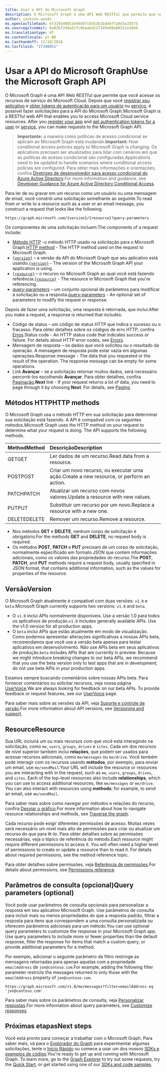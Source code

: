 ```yaml
---
title: Usar a API do Microsoft Graph
description: O Microsoft Graph é uma API Web RESTful que permite que você acesse os recursos de serviço do Microsoft Cloud. Depois que você registrar seu aplicativo e obter tokens de autenticação para um usuário ou serviço, é possível fazer solicitações para a API do Microsoft Graph.
author: jackson-woods
ms.openlocfilehash: 6f319540853e94497c6553b1bd44f7a8d3a33575
ms.sourcegitcommit: 6a82bf240a3cfc0baabd227349e08a08311e3d44
ms.translationtype: HT
ms.contentlocale: pt-BR
ms.lasthandoff: 12/18/2018
ms.locfileid: "27340051"
---
```

# <a name="use-the-microsoft-graph-api"></a><span data-ttu-id="a754e-104">Usar a API do Microsoft Graph</span><span class="sxs-lookup"><span data-stu-id="a754e-104">Use the Microsoft Graph API</span></span>

<span data-ttu-id="a754e-p102">O Microsoft Graph é uma API Web RESTful que permite que você acesse os recursos de serviço do Microsoft Cloud. Depois que você [registrar seu aplicativo](auth-register-app-v2.md) e [obter tokens de autenticação para um usuário](auth-v2-user.md) ou [serviço](auth-v2-service.md), é possível fazer solicitações para a API do Microsoft Graph.</span><span class="sxs-lookup"><span data-stu-id="a754e-p102">Microsoft Graph is a RESTful web API that enables you to access Microsoft Cloud service resources. After you [register your app](auth-register-app-v2.md) and [get authentication tokens for a user](auth-v2-user.md) or [service](auth-v2-service.md), you can make requests to the Microsoft Graph API.</span></span>

> <span data-ttu-id="a754e-107">**Importante:**  a maneira como políticas de acesso condicional se aplicam ao Microsoft Graph está mudando.</span><span class="sxs-lookup"><span data-stu-id="a754e-107">**Important:**  How conditional access policies apply to Microsoft Graph is changing.</span></span> <span data-ttu-id="a754e-108">Os aplicativos precisam ser atualizados para lidar com cenários em que as políticas de acesso condicional são configuradas.</span><span class="sxs-lookup"><span data-stu-id="a754e-108">Applications need to be updated to handle scenarios where conditional access policies are configured.</span></span> <span data-ttu-id="a754e-109">Para obter mais informações e orientações, confira [Diretrizes de desenvolvedor para acesso condicional do Azure Active Directory](https://docs.microsoft.com/azure/active-directory/develop/active-directory-conditional-access-developer).</span><span class="sxs-lookup"><span data-stu-id="a754e-109">For more information and guidance, see [Developer Guidance for Azure Active Directory Conditional Access](https://docs.microsoft.com/azure/active-directory/develop/active-directory-conditional-access-developer).</span></span>

<span data-ttu-id="a754e-110">Para ler de ou gravar em um recurso como um usuário ou uma mensagem de email, você constrói uma solicitação semelhante ao seguinte.</span><span class="sxs-lookup"><span data-stu-id="a754e-110">To read from or write to a resource such as a user or an email message, you construct a request that looks like the following.</span></span>

```http
https://graph.microsoft.com/{version}/{resource}?query-parameters
```

<span data-ttu-id="a754e-111">Os componentes de uma solicitação incluem:</span><span class="sxs-lookup"><span data-stu-id="a754e-111">The components of a request include:</span></span>

* <span data-ttu-id="a754e-112">[Método HTTP](#http-methods) -o método HTTP usado na solicitação para o Microsoft Graph.</span><span class="sxs-lookup"><span data-stu-id="a754e-112">[HTTP method](#http-methods) - The HTTP method used on the request to Microsoft Graph.</span></span>
* <span data-ttu-id="a754e-113">[`{version}`](#version) – a versão da API do Microsoft Graph que seu aplicativo está usando.</span><span class="sxs-lookup"><span data-stu-id="a754e-113">[`{version}`](#version) - The version of the Microsoft Graph API your application is using.</span></span>
* <span data-ttu-id="a754e-114">[`{resource}`](#resource) – o recurso no Microsoft Graph ao qual você está fazendo referência.</span><span class="sxs-lookup"><span data-stu-id="a754e-114">[`{resource}`](#resource) - The resource in Microsoft Graph that you're referencing.</span></span>
* <span data-ttu-id="a754e-115">[query-parameters](#query-parameters-optional) – um conjunto opcional de parâmetros para modificar a solicitação ou a resposta.</span><span class="sxs-lookup"><span data-stu-id="a754e-115">[query-parameters](#query-parameters-optional) - An optional set of parameters to modify the request or response.</span></span>

<span data-ttu-id="a754e-116">Depois de fazer uma solicitação, uma resposta é retornada, que inclui:</span><span class="sxs-lookup"><span data-stu-id="a754e-116">After you make a request, a response is returned that includes:</span></span> 

* <span data-ttu-id="a754e-p104">Código de status – um código de status HTTP que indica o sucesso ou o fracasso. Para obter detalhes sobre os códigos de erro HTTP, confira [Erros](errors.md).</span><span class="sxs-lookup"><span data-stu-id="a754e-p104">Status code - An HTTP status code that indicates success or failure. For details about HTTP error codes, see [Errors](errors.md).</span></span>
* <span data-ttu-id="a754e-p105">Mensagem de resposta – os dados que você solicitou ou o resultado da operação. A mensagem de resposta pode estar vazia em algumas operações.</span><span class="sxs-lookup"><span data-stu-id="a754e-p105">Response message - The data that you requested or the result of the operation. The response message can be empty for some operations.</span></span>
* <span data-ttu-id="a754e-p106">Link **Avançar** – se a solicitação retornar muitos dados, será necessário percorrê-los escolhendo **Avançar**. Para obter detalhes, confira [Paginação](paging.md).</span><span class="sxs-lookup"><span data-stu-id="a754e-p106">**Next** link - If your request returns a lot of data, you need to page through it by choosing **Next**. For details, see [Paging](paging.md).</span></span>

## <a name="http-methods"></a><span data-ttu-id="a754e-123">Métodos HTTP</span><span class="sxs-lookup"><span data-stu-id="a754e-123">HTTP methods</span></span>

<span data-ttu-id="a754e-p107">O Microsoft Graph usa o método HTTP em sua solicitação para determinar sua solicitação está fazendo. A API é compatível com os seguintes métodos.</span><span class="sxs-lookup"><span data-stu-id="a754e-p107">Microsoft Graph uses the HTTP method on your request to determine what your request is doing. The API supports the following methods.</span></span>


|<span data-ttu-id="a754e-126">**Method**</span><span class="sxs-lookup"><span data-stu-id="a754e-126">**Method**</span></span> |<span data-ttu-id="a754e-127">**Descrição**</span><span class="sxs-lookup"><span data-stu-id="a754e-127">**Description**</span></span>                             |
| :----- | :------------------------------------------- |
| <span data-ttu-id="a754e-128">GET</span><span class="sxs-lookup"><span data-stu-id="a754e-128">GET</span></span>    | <span data-ttu-id="a754e-129">Ler dados de um recurso.</span><span class="sxs-lookup"><span data-stu-id="a754e-129">Read data from a resource.</span></span>                   |
| <span data-ttu-id="a754e-130">POST</span><span class="sxs-lookup"><span data-stu-id="a754e-130">POST</span></span>   | <span data-ttu-id="a754e-131">Criar um novo recurso, ou executar uma ação.</span><span class="sxs-lookup"><span data-stu-id="a754e-131">Create a new resource, or perform an action.</span></span> |
| <span data-ttu-id="a754e-132">PATCH</span><span class="sxs-lookup"><span data-stu-id="a754e-132">PATCH</span></span>  | <span data-ttu-id="a754e-133">Atualizar um recurso com novos valores.</span><span class="sxs-lookup"><span data-stu-id="a754e-133">Update a resource with new values.</span></span>           |
| <span data-ttu-id="a754e-134">PUT</span><span class="sxs-lookup"><span data-stu-id="a754e-134">PUT</span></span>    | <span data-ttu-id="a754e-135">Substituir um recurso por um novo.</span><span class="sxs-lookup"><span data-stu-id="a754e-135">Replace a resource with a new one.</span></span>           |
| <span data-ttu-id="a754e-136">DELETE</span><span class="sxs-lookup"><span data-stu-id="a754e-136">DELETE</span></span> | <span data-ttu-id="a754e-137">Remover um recurso.</span><span class="sxs-lookup"><span data-stu-id="a754e-137">Remove a resource.</span></span>                           |

* <span data-ttu-id="a754e-138">Nos métodos **GET** e **DELETE**, nenhum corpo de solicitação é obrigatório.</span><span class="sxs-lookup"><span data-stu-id="a754e-138">For the methods **GET** and **DELETE**, no request body is required.</span></span>
* <span data-ttu-id="a754e-139">Os métodos **POST**, **PATCH** e **PUT** precisam de um corpo de solicitação, normalmente especificado em formato JSON que contém informações adicionais, como os valores das propriedades do recurso.</span><span class="sxs-lookup"><span data-stu-id="a754e-139">The **POST**, **PATCH**, and **PUT** methods require a request body, usually specified in JSON format, that contains additional information, such as the values for properties of the resource.</span></span>

## <a name="version"></a><span data-ttu-id="a754e-140">Versão</span><span class="sxs-lookup"><span data-stu-id="a754e-140">Version</span></span>

<span data-ttu-id="a754e-141">O Microsoft Graph atualmente é compatível com duas versões: `v1.0` e `beta`.</span><span class="sxs-lookup"><span data-stu-id="a754e-141">Microsoft Graph currently supports two versions: `v1.0` and `beta`.</span></span>

* <span data-ttu-id="a754e-p108">O `v1.0` inclui APIs normalmente disponíveis. Use a versão 1.0 para todos os aplicativos de produção.</span><span class="sxs-lookup"><span data-stu-id="a754e-p108">`v1.0` includes generally available APIs. Use the v1.0 version for all production apps.</span></span>
* <span data-ttu-id="a754e-p109">O `beta` inclui APIs que estão atualmente em modo de visualização. Como podemos apresentar alterações significativas a nossas APIs beta, recomendamos que você use a versão beta apenas para testar aplicativos em desenvolvimento. Não use APIs beta em seus aplicativos de produção.</span><span class="sxs-lookup"><span data-stu-id="a754e-p109">`beta` includes APIs that are currently in preview. Because we might introduce breaking changes to our beta APIs, we recommend that you use the beta version only to test apps that are in development; do not use beta APIs in your production apps.</span></span>

<span data-ttu-id="a754e-p110">Estamos sempre buscando comentários sobre nossas APIs beta. Para fornecer comentários ou solicitar recursos, veja nossa página [UserVoice](https://officespdev.uservoice.com/).</span><span class="sxs-lookup"><span data-stu-id="a754e-p110">We are always looking for feedback on our beta APIs. To provide feedback or request features, see our [UserVoice](https://officespdev.uservoice.com/) page.</span></span>

<span data-ttu-id="a754e-148">Para saber mais sobre as versões da API, veja [Suporte e controle de versão](versioning-and-support.md).</span><span class="sxs-lookup"><span data-stu-id="a754e-148">For more information about API versions, see [Versioning and support](versioning-and-support.md).</span></span>

## <a name="resource"></a><span data-ttu-id="a754e-149">Resource</span><span class="sxs-lookup"><span data-stu-id="a754e-149">Resource</span></span>

<span data-ttu-id="a754e-p111">Sua URL incluirá um ou mais recursos com que você está interagindo na solicitação, como `me`, `users`, `groups`, `drives` e `sites`. Cada um dos recursos de nível superior também inclui **relações**, que podem ser usados para acessar recursos adicionais, como `me/messages` ou `me/drive`. Você também pode interagir com os recursos usando **métodos**, por exemplo, para enviar um email, use `me/sendMail`.</span><span class="sxs-lookup"><span data-stu-id="a754e-p111">Your URL will include the resource or resources you are interacting with in the request, such as `me`, `users`, `groups`, `drives`, and `sites`. Each of the top-level resources also include **relationships**, which you can use to access additional resources, like `me/messages` or `me/drive`. You can also interact with resources using **methods**; for example, to send an email, use `me/sendMail`.</span></span>

<span data-ttu-id="a754e-153">Para saber mais sobre como navegar por métodos e relações do recurso, confira [Desviar o gráfico](traverse-the-graph.md).</span><span class="sxs-lookup"><span data-stu-id="a754e-153">For more information about how to navigate resource relationships and methods, see [Traverse the graph](traverse-the-graph.md).</span></span> 

<span data-ttu-id="a754e-p112">Cada recurso pode exigir diferentes permissões de acesso. Muitas vezes será necessário um nível mais alto de permissões para criar ou atualizar um recurso do que para lê-lo. Para obter detalhes sobre as permissões necessárias, veja o tópico de referência do método.</span><span class="sxs-lookup"><span data-stu-id="a754e-p112">Each resource might require different permissions to access it. You will often need a higher level of permissions to create or update a resource than to read it. For details about required permissions, see the method reference topic.</span></span> 

<span data-ttu-id="a754e-157">Para obter detalhes sobre permissões, veja [Referência de permissões](permissions-reference.md).</span><span class="sxs-lookup"><span data-stu-id="a754e-157">For details about permissions, see [Permissions reference](permissions-reference.md).</span></span>

## <a name="query-parameters-optional"></a><span data-ttu-id="a754e-158">Parâmetros de consulta (opcional)</span><span class="sxs-lookup"><span data-stu-id="a754e-158">Query parameters (optional)</span></span>

<span data-ttu-id="a754e-p113">Você pode usar parâmetros de consulta opcionais para personalizar a resposta em seu aplicativo Microsoft Graph. Use parâmetros de consulta para incluir mais ou menos propriedades do que a resposta padrão, filtrar a resposta para itens que correspondem a uma consulta personalizada ou oferecem parâmetros adicionais para um método.</span><span class="sxs-lookup"><span data-stu-id="a754e-p113">You can use optional query parameters to customize the response in your Microsoft Graph app. Use query parameters to include more or fewer properties than the default response, filter the response for items that match a custom query, or provide additional parameters for a method.</span></span>

<span data-ttu-id="a754e-161">Por exemplo, adicionar o seguinte parâmetro de filtro restringe as mensagens retornadas para apenas aquelas com a propriedade `emailAddress` de `jon@contoso.com`.</span><span class="sxs-lookup"><span data-stu-id="a754e-161">For example, adding the following filter parameter restricts the messages returned to only those with the `emailAddress` property of `jon@contoso.com`.</span></span>

```http
https://graph.microsoft.com/v1.0/me/messages?filter=emailAddress eq 'jon@contoso.com'
```

<span data-ttu-id="a754e-162">Para saber mais sobre os parâmetros de consulta, veja [Personalizar respostas](query-parameters.md).</span><span class="sxs-lookup"><span data-stu-id="a754e-162">For more information about query parameters, see [Customize responses](query-parameters.md).</span></span>

## <a name="next-steps"></a><span data-ttu-id="a754e-163">Próximas etapas</span><span class="sxs-lookup"><span data-stu-id="a754e-163">Next steps</span></span>

<span data-ttu-id="a754e-p114">Você está pronto para começar a trabalhar com o Microsoft Graph. Para saber mais, vá para o [Explorador do Graph](https://developer.microsoft.com/graph/graph-explorer) para experimentar algumas solicitações, tente o [Início Rápido](https://developer.microsoft.com/graph/quick-start) ou comece a usar um dos nossos [SDKs e exemplos de código](https://developer.microsoft.com/graph/code-samples-and-sdks).</span><span class="sxs-lookup"><span data-stu-id="a754e-p114">You're ready to get up and running with Microsoft Graph. To learn more, go to the [Graph Explorer](https://developer.microsoft.com/graph/graph-explorer) to try out some requests, try the [Quick Start](https://developer.microsoft.com/graph/quick-start), or get started using one of our [SDKs and code samples](https://developer.microsoft.com/graph/code-samples-and-sdks).</span></span>
